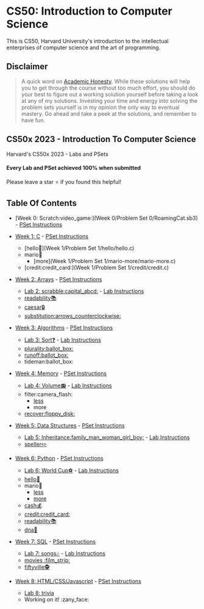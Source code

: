 CS50: Introduction to Computer Science
======================================

This is CS50, Harvard University's introduction to the intellectual enterprises of computer science and the art of programming.

Disclaimer
----------

> A quick word on [Academic Honesty](https://cs50.harvard.edu/x/2023/honesty/). While these solutions will help you to get through the course without too much effort, you should do your best to figure out a working solution yourself before taking a look at any of my solutions. Investing your time and energy into solving the problem sets yourself is in my opinion the only way to eventual mastery. Go ahead and take a peek at the solutions, and remember to have fun.

CS50x 2023 - Introduction To Computer Science
---------------------------------------------

Harvard's CS50x 2023 - Labs and PSets

#### Every Lab and PSet achieved 100% when submitted

Please leave a star :star: if you found this helpful!

Table Of Contents
-----------------

* [Week 0: Scratch:video\_game:](Week 0/Problem Set 0/RoamingCat.sb3) - [PSet Instructions](https://cs50.harvard.edu/x/2022/PSets/0/scratch/)
* [Week 1: C](/1-C/) - [PSet Instructions](https://cs50.harvard.edu/x/2022/PSets/1/)
  * [hello:wave:](Week 1/Problem Set 1/hello/hello.c)
  * mario:bricks:
    * [more](Week 1/Problem Set 1/mario-more/mario-more.c)
  * [credit:credit\_card:](Week 1/Problem Set 1/credit/credit.c)
* [Week 2: Arrays](/2-Arrays/) - [PSet Instructions](https://cs50.harvard.edu/x/2022/PSets/2/)

  * [Lab 2: scrabble:capital\_abcd:](/2-Arrays/Lab-scrabble) - [Lab Instructions](https://cs50.harvard.edu/x/2022/Labs/2/)
  * [readability:books:](/2-Arrays/readability)
  * [caesar:lock:](/2-Arrays/caesar)
  * [substitution:arrows\_counterclockwise:](/2-Arrays/substitution)
* [Week 3: Algorithms](/3-Algorithms) - [PSet Instructions](https://cs50.harvard.edu/x/2022/PSets/3/)

  * [Lab 3: Sort:question:](/3-Algorithms/Lab-sort) - [Lab Instructions](https://cs50.harvard.edu/x/2022/Labs/3/)
  * [plurality:ballot\_box:](/3-Algorithms/plurality)
  * [runoff:ballot\_box:](/3-Algorithms/runoff)
  * tideman:ballot\_box:
* [Week 4: Memory](/4-Memory) - [PSet Instructions](https://cs50.harvard.edu/x/2022/PSets/4/)

  * [Lab 4: Volume:radio:](/4-Memory/Lab-volume) - [Lab Instructions](https://cs50.harvard.edu/x/2022/Labs/4/)
  * filter:camera\_flash:
    * [less](/4-Memory/filter-less/)
    * more
  * [recover:floppy\_disk:](/4-Memory/recover)
* [Week 5: Data Structures](/5-DataStructures) - [PSet Instructions](https://cs50.harvard.edu/x/2022/PSets/5/)

  * [Lab 5: Inheritance:family\_man\_woman\_girl\_boy:](/5-DataStructures/Lab-inheritance) - [Lab Instructions](https://cs50.harvard.edu/x/2022/Labs/5/)
  * [speller:pencil2:](/5-DataStructures/speller)
* [Week 6: Python](/6-Python) - [PSet Instructions](https://cs50.harvard.edu/x/2022/PSets/6/)

  * [Lab 6: World Cup:soccer:](/6-Python/Lab-worldCup) - [Lab Instructions](https://cs50.harvard.edu/x/2022/Labs/6/)
  * [hello:wave:](/6-Python/sentimental-hello)
  * mario:bricks:
    * [less](/6-Python/sentimental-mario-less/)
    * [more](/6-Python/sentimental-mario-more)
  * [cash:moneybag:](/6-Python/sentimental-cash)
  * [credit:credit\_card:](/6-Python/sentimental-credit)
  * [readability:books:](/6-Python/sentimental-readability)
  * [dna:dna:](/6-Python/dna)
* [Week 7: SQL](7-SQL) - [PSet Instructions](https://cs50.harvard.edu/x/2022/PSets/7/)

  * [Lab 7: songs:notes:](/7-SQL/Lab-songs) - [Lab Instructions](https://cs50.harvard.edu/x/2022/Labs/7/)
  * [movies :film\_strip:](/7-SQL/movies)
  * [fiftyville:detective:](/7-SQL/fiftyville)
* [Week 8: HTML/CSS/Javascript](8-HTML-CSS-Javascript/) - [PSet Instructions](https://cs50.harvard.edu/x/2022/PSets/8/)

  * [Lab 8: trivia](/8-HTML-CSS-Javascript/Lab-trivia)
  * Working on it! :zany\_face:
